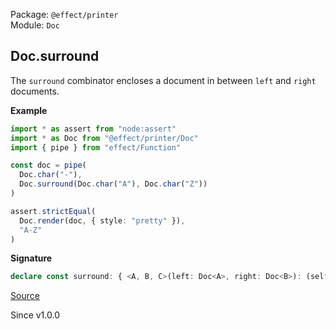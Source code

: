 Package: `@effect/printer`<br />
Module: `Doc`<br />

## Doc.surround

The `surround` combinator encloses a document in between `left` and `right`
documents.

**Example**

```ts
import * as assert from "node:assert"
import * as Doc from "@effect/printer/Doc"
import { pipe } from "effect/Function"

const doc = pipe(
  Doc.char("-"),
  Doc.surround(Doc.char("A"), Doc.char("Z"))
)

assert.strictEqual(
  Doc.render(doc, { style: "pretty" }),
  "A-Z"
)
```

**Signature**

```ts
declare const surround: { <A, B, C>(left: Doc<A>, right: Doc<B>): (self: Doc<C>) => Doc<A | B | C>; <A, B, C>(self: Doc<C>, left: Doc<A>, right: Doc<B>): Doc<A | B | C>; }
```

[Source](https://github.com/Effect-TS/effect/tree/main/packages/printer/src/Doc.ts#L2253)

Since v1.0.0